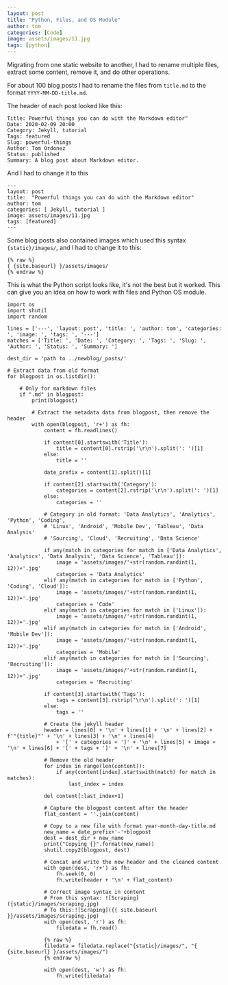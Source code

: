 ```yaml
---
layout: post
title: "Python, Files, and OS Module"
author: tom
categories: [Code]
image: assets/images/11.jpg
tags: [python]
---
```


Migrating from one static website to another, I had to rename multiple files, extract some content, remove it, and do other operations.

For about 100 blog posts I had to rename the files from `title.md` to the format `YYYY-MM-DD-title.md`.

The header of each post looked like this:

	Title: Powerful things you can do with the Markdown editor"
	Date: 2020-02-09 20:00
	Category: Jekyll, tutorial
	Tags: featured
	Slug: powerful-things
	Author: Tom Ordonez
	Status: published
	Summary: A blog post about Markdown editor.

And I had to change it to this

	---
	layout: post
	title:  "Powerful things you can do with the Markdown editor"
	author: tom
	categories: [ Jekyll, tutorial ]
	image: assets/images/11.jpg
	tags: [featured]
	---

Some blog posts also contained images which used this syntax `{static}/images/`, and I had to change it to this:

	{% raw %}
	{ {site.baseurl} }/assets/images/
	{% endraw %}

This is what the Python script looks like, it's not the best but it worked. This can give you an idea on how to work with files and Python OS module.

	import os
	import shutil
	import random

	lines = ['---', 'layout: post', 'title: ', 'author: tom', 'categories: ', 'image: ', 'tags: ', '---']
	matches = ['Title: ', 'Date: ', 'Category: ', 'Tags: ', 'Slug: ', 'Author: ', 'Status: ', 'Summary: ']

	dest_dir = 'path to ../newblog/_posts/'

	# Extract data from old format
	for blogpost in os.listdir():

		# Only for markdown files
		if ".md" in blogpost:
			print(blogpost)

			# Extract the metadata data from blogpost, then remove the header
			with open(blogpost, 'r+') as fh:
				content = fh.readlines()

				if content[0].startswith('Title'):
					title = content[0].rstrip('\r\n').split(': ')[1]
				else:
					title = ''

				date_prefix = content[1].split()[1]

				if content[2].startswith('Category'):
					categories = content[2].rstrip('\r\n').split(': ')[1]
				else:
					categories = ''

				# Category in old format: 'Data Analytics', 'Analytics', 'Python', 'Coding', 
				# 'Linux', 'Android', 'Mobile Dev', 'Tableau', 'Data Analysis'
				# 'Sourcing', 'Cloud', 'Recruiting', 'Data Science'

				if any(match in categories for match in ['Data Analytics', 'Analytics', 'Data Analysis', 'Data Science', 'Tableau']):
					image = 'assets/images/'+str(random.randint(1, 12))+'.jpg'
					categories = 'Data Analytics'
				elif any(match in categories for match in ['Python', 'Coding', 'Cloud']):
					image = 'assets/images/'+str(random.randint(1, 12))+'.jpg'
					categories = 'Code'
				elif any(match in categories for match in ['Linux']):
					image = 'assets/images/'+str(random.randint(1, 12))+'.jpg'
				elif any(match in categories for match in ['Android', 'Mobile Dev']):
					image = 'assets/images/'+str(random.randint(1, 12))+'.jpg'
					categories = 'Mobile'
				elif any(match in categories for match in ['Sourcing', 'Recruiting']):
					image = 'assets/images/'+str(random.randint(1, 12))+'.jpg'
					categories = 'Recruiting'

				if content[3].startswith('Tags'):
					tags = content[3].rstrip('\r\n').split(': ')[1]
				else:
					tags = ''

				# Create the jekyll header
				header = lines[0] + '\n' + lines[1] + '\n' + lines[2] + f'"{title}"' + '\n' + lines[3] + '\n' + lines[4] 
					+ '[' + categories + ']' + '\n' + lines[5] + image + '\n' + lines[6] + '[' + tags + ']' + '\n' + lines[7]

				# Remove the old header
				for index in range(len(content)):
					if any(content[index].startswith(match) for match in matches):
						last_index = index

				del content[:last_index+1]

				# Capture the blogpost content after the header
				flat_content = ''.join(content)

				# Copy to a new file with format year-month-day-title.md
				new_name = date_prefix+'-'+blogpost
				dest = dest_dir + new_name
				print("Copying {}".format(new_name))
				shutil.copy2(blogpost, dest)

				# Concat and write the new header and the cleaned content
				with open(dest, 'r+') as fh:
					fh.seek(0, 0)
					fh.write(header + '\n' + flat_content)

				# Correct image syntax in content
				# From this syntax: ![Scraping]({static}/images/scraping.jpg)
				# To this:![Scraping]({{ site.baseurl }}/assets/images/scraping.jpg)
				with open(dest, 'r') as fh:
					filedata = fh.read()

				{% raw %}
				filedata = filedata.replace("{static}/images/", "{ {site.baseurl} }/assets/images/")
				{% endraw %}

				with open(dest, 'w') as fh:
					fh.write(filedata)
